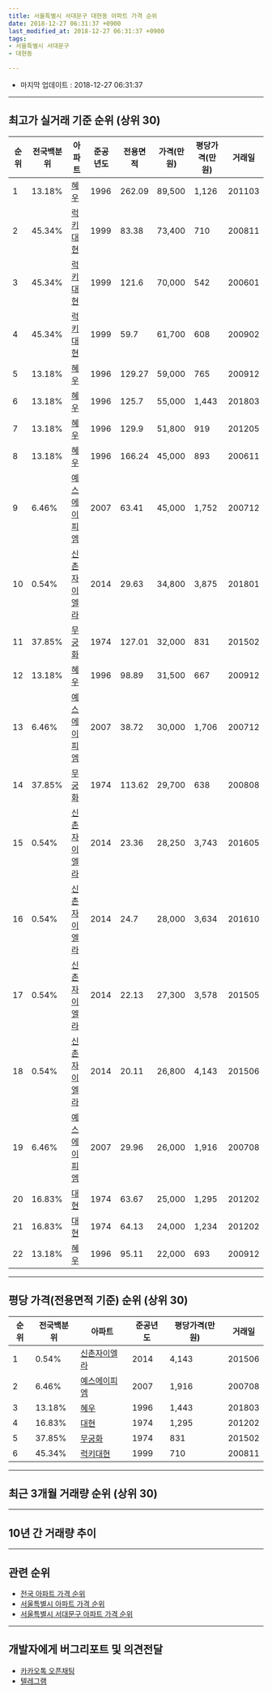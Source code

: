 ```yaml
---
title: 서울특별시 서대문구 대현동 아파트 가격 순위
date: 2018-12-27 06:31:37 +0900
last_modified_at: 2018-12-27 06:31:37 +0900
tags:
- 서울특별시 서대문구
- 대현동

---
```


* 마지막 업데이트 : 2018-12-27 06:31:37

---

## 최고가 실거래 기준 순위 (상위 30)


|순위|전국백분위|아파트|준공년도|전용면적|가격(만원)|평당가격(만원)|거래일|
|---|---|---|---|---|---|---|---|
|1|13.18%|[혜우](https://search.naver.com/search.naver?query=%EC%84%9C%EC%9A%B8%ED%8A%B9%EB%B3%84%EC%8B%9C+%EC%84%9C%EB%8C%80%EB%AC%B8%EA%B5%AC+%EB%8C%80%ED%98%84%EB%8F%99+%ED%98%9C%EC%9A%B0)|1996|262.09|89,500|1,126|201103|
|2|45.34%|[럭키대현](https://search.naver.com/search.naver?query=%EC%84%9C%EC%9A%B8%ED%8A%B9%EB%B3%84%EC%8B%9C+%EC%84%9C%EB%8C%80%EB%AC%B8%EA%B5%AC+%EB%8C%80%ED%98%84%EB%8F%99+%EB%9F%AD%ED%82%A4%EB%8C%80%ED%98%84)|1999|83.38|73,400|710|200811|
|3|45.34%|[럭키대현](https://search.naver.com/search.naver?query=%EC%84%9C%EC%9A%B8%ED%8A%B9%EB%B3%84%EC%8B%9C+%EC%84%9C%EB%8C%80%EB%AC%B8%EA%B5%AC+%EB%8C%80%ED%98%84%EB%8F%99+%EB%9F%AD%ED%82%A4%EB%8C%80%ED%98%84)|1999|121.6|70,000|542|200601|
|4|45.34%|[럭키대현](https://search.naver.com/search.naver?query=%EC%84%9C%EC%9A%B8%ED%8A%B9%EB%B3%84%EC%8B%9C+%EC%84%9C%EB%8C%80%EB%AC%B8%EA%B5%AC+%EB%8C%80%ED%98%84%EB%8F%99+%EB%9F%AD%ED%82%A4%EB%8C%80%ED%98%84)|1999|59.7|61,700|608|200902|
|5|13.18%|[혜우](https://search.naver.com/search.naver?query=%EC%84%9C%EC%9A%B8%ED%8A%B9%EB%B3%84%EC%8B%9C+%EC%84%9C%EB%8C%80%EB%AC%B8%EA%B5%AC+%EB%8C%80%ED%98%84%EB%8F%99+%ED%98%9C%EC%9A%B0)|1996|129.27|59,000|765|200912|
|6|13.18%|[혜우](https://search.naver.com/search.naver?query=%EC%84%9C%EC%9A%B8%ED%8A%B9%EB%B3%84%EC%8B%9C+%EC%84%9C%EB%8C%80%EB%AC%B8%EA%B5%AC+%EB%8C%80%ED%98%84%EB%8F%99+%ED%98%9C%EC%9A%B0)|1996|125.7|55,000|1,443|201803|
|7|13.18%|[혜우](https://search.naver.com/search.naver?query=%EC%84%9C%EC%9A%B8%ED%8A%B9%EB%B3%84%EC%8B%9C+%EC%84%9C%EB%8C%80%EB%AC%B8%EA%B5%AC+%EB%8C%80%ED%98%84%EB%8F%99+%ED%98%9C%EC%9A%B0)|1996|129.9|51,800|919|201205|
|8|13.18%|[혜우](https://search.naver.com/search.naver?query=%EC%84%9C%EC%9A%B8%ED%8A%B9%EB%B3%84%EC%8B%9C+%EC%84%9C%EB%8C%80%EB%AC%B8%EA%B5%AC+%EB%8C%80%ED%98%84%EB%8F%99+%ED%98%9C%EC%9A%B0)|1996|166.24|45,000|893|200611|
|9|6.46%|[예스에이피엠](https://search.naver.com/search.naver?query=%EC%84%9C%EC%9A%B8%ED%8A%B9%EB%B3%84%EC%8B%9C+%EC%84%9C%EB%8C%80%EB%AC%B8%EA%B5%AC+%EB%8C%80%ED%98%84%EB%8F%99+%EC%98%88%EC%8A%A4%EC%97%90%EC%9D%B4%ED%94%BC%EC%97%A0)|2007|63.41|45,000|1,752|200712|
|10|0.54%|[신촌자이엘라](https://search.naver.com/search.naver?query=%EC%84%9C%EC%9A%B8%ED%8A%B9%EB%B3%84%EC%8B%9C+%EC%84%9C%EB%8C%80%EB%AC%B8%EA%B5%AC+%EB%8C%80%ED%98%84%EB%8F%99+%EC%8B%A0%EC%B4%8C%EC%9E%90%EC%9D%B4%EC%97%98%EB%9D%BC)|2014|29.63|34,800|3,875|201801|
|11|37.85%|[무궁화](https://search.naver.com/search.naver?query=%EC%84%9C%EC%9A%B8%ED%8A%B9%EB%B3%84%EC%8B%9C+%EC%84%9C%EB%8C%80%EB%AC%B8%EA%B5%AC+%EB%8C%80%ED%98%84%EB%8F%99+%EB%AC%B4%EA%B6%81%ED%99%94)|1974|127.01|32,000|831|201502|
|12|13.18%|[혜우](https://search.naver.com/search.naver?query=%EC%84%9C%EC%9A%B8%ED%8A%B9%EB%B3%84%EC%8B%9C+%EC%84%9C%EB%8C%80%EB%AC%B8%EA%B5%AC+%EB%8C%80%ED%98%84%EB%8F%99+%ED%98%9C%EC%9A%B0)|1996|98.89|31,500|667|200912|
|13|6.46%|[예스에이피엠](https://search.naver.com/search.naver?query=%EC%84%9C%EC%9A%B8%ED%8A%B9%EB%B3%84%EC%8B%9C+%EC%84%9C%EB%8C%80%EB%AC%B8%EA%B5%AC+%EB%8C%80%ED%98%84%EB%8F%99+%EC%98%88%EC%8A%A4%EC%97%90%EC%9D%B4%ED%94%BC%EC%97%A0)|2007|38.72|30,000|1,706|200712|
|14|37.85%|[무궁화](https://search.naver.com/search.naver?query=%EC%84%9C%EC%9A%B8%ED%8A%B9%EB%B3%84%EC%8B%9C+%EC%84%9C%EB%8C%80%EB%AC%B8%EA%B5%AC+%EB%8C%80%ED%98%84%EB%8F%99+%EB%AC%B4%EA%B6%81%ED%99%94)|1974|113.62|29,700|638|200808|
|15|0.54%|[신촌자이엘라](https://search.naver.com/search.naver?query=%EC%84%9C%EC%9A%B8%ED%8A%B9%EB%B3%84%EC%8B%9C+%EC%84%9C%EB%8C%80%EB%AC%B8%EA%B5%AC+%EB%8C%80%ED%98%84%EB%8F%99+%EC%8B%A0%EC%B4%8C%EC%9E%90%EC%9D%B4%EC%97%98%EB%9D%BC)|2014|23.36|28,250|3,743|201605|
|16|0.54%|[신촌자이엘라](https://search.naver.com/search.naver?query=%EC%84%9C%EC%9A%B8%ED%8A%B9%EB%B3%84%EC%8B%9C+%EC%84%9C%EB%8C%80%EB%AC%B8%EA%B5%AC+%EB%8C%80%ED%98%84%EB%8F%99+%EC%8B%A0%EC%B4%8C%EC%9E%90%EC%9D%B4%EC%97%98%EB%9D%BC)|2014|24.7|28,000|3,634|201610|
|17|0.54%|[신촌자이엘라](https://search.naver.com/search.naver?query=%EC%84%9C%EC%9A%B8%ED%8A%B9%EB%B3%84%EC%8B%9C+%EC%84%9C%EB%8C%80%EB%AC%B8%EA%B5%AC+%EB%8C%80%ED%98%84%EB%8F%99+%EC%8B%A0%EC%B4%8C%EC%9E%90%EC%9D%B4%EC%97%98%EB%9D%BC)|2014|22.13|27,300|3,578|201505|
|18|0.54%|[신촌자이엘라](https://search.naver.com/search.naver?query=%EC%84%9C%EC%9A%B8%ED%8A%B9%EB%B3%84%EC%8B%9C+%EC%84%9C%EB%8C%80%EB%AC%B8%EA%B5%AC+%EB%8C%80%ED%98%84%EB%8F%99+%EC%8B%A0%EC%B4%8C%EC%9E%90%EC%9D%B4%EC%97%98%EB%9D%BC)|2014|20.11|26,800|4,143|201506|
|19|6.46%|[예스에이피엠](https://search.naver.com/search.naver?query=%EC%84%9C%EC%9A%B8%ED%8A%B9%EB%B3%84%EC%8B%9C+%EC%84%9C%EB%8C%80%EB%AC%B8%EA%B5%AC+%EB%8C%80%ED%98%84%EB%8F%99+%EC%98%88%EC%8A%A4%EC%97%90%EC%9D%B4%ED%94%BC%EC%97%A0)|2007|29.96|26,000|1,916|200708|
|20|16.83%|[대현](https://search.naver.com/search.naver?query=%EC%84%9C%EC%9A%B8%ED%8A%B9%EB%B3%84%EC%8B%9C+%EC%84%9C%EB%8C%80%EB%AC%B8%EA%B5%AC+%EB%8C%80%ED%98%84%EB%8F%99+%EB%8C%80%ED%98%84)|1974|63.67|25,000|1,295|201202|
|21|16.83%|[대현](https://search.naver.com/search.naver?query=%EC%84%9C%EC%9A%B8%ED%8A%B9%EB%B3%84%EC%8B%9C+%EC%84%9C%EB%8C%80%EB%AC%B8%EA%B5%AC+%EB%8C%80%ED%98%84%EB%8F%99+%EB%8C%80%ED%98%84)|1974|64.13|24,000|1,234|201202|
|22|13.18%|[혜우](https://search.naver.com/search.naver?query=%EC%84%9C%EC%9A%B8%ED%8A%B9%EB%B3%84%EC%8B%9C+%EC%84%9C%EB%8C%80%EB%AC%B8%EA%B5%AC+%EB%8C%80%ED%98%84%EB%8F%99+%ED%98%9C%EC%9A%B0)|1996|95.11|22,000|693|200912|


---

## 평당 가격(전용면적 기준) 순위 (상위 30)


|순위|전국백분위|아파트|준공년도|평당가격(만원)|거래일|
|---|---|---|---|---|---|
|1|0.54%|[신촌자이엘라](https://search.naver.com/search.naver?query=%EC%84%9C%EC%9A%B8%ED%8A%B9%EB%B3%84%EC%8B%9C+%EC%84%9C%EB%8C%80%EB%AC%B8%EA%B5%AC+%EB%8C%80%ED%98%84%EB%8F%99+%EC%8B%A0%EC%B4%8C%EC%9E%90%EC%9D%B4%EC%97%98%EB%9D%BC)|2014|4,143|201506|
|2|6.46%|[예스에이피엠](https://search.naver.com/search.naver?query=%EC%84%9C%EC%9A%B8%ED%8A%B9%EB%B3%84%EC%8B%9C+%EC%84%9C%EB%8C%80%EB%AC%B8%EA%B5%AC+%EB%8C%80%ED%98%84%EB%8F%99+%EC%98%88%EC%8A%A4%EC%97%90%EC%9D%B4%ED%94%BC%EC%97%A0)|2007|1,916|200708|
|3|13.18%|[혜우](https://search.naver.com/search.naver?query=%EC%84%9C%EC%9A%B8%ED%8A%B9%EB%B3%84%EC%8B%9C+%EC%84%9C%EB%8C%80%EB%AC%B8%EA%B5%AC+%EB%8C%80%ED%98%84%EB%8F%99+%ED%98%9C%EC%9A%B0)|1996|1,443|201803|
|4|16.83%|[대현](https://search.naver.com/search.naver?query=%EC%84%9C%EC%9A%B8%ED%8A%B9%EB%B3%84%EC%8B%9C+%EC%84%9C%EB%8C%80%EB%AC%B8%EA%B5%AC+%EB%8C%80%ED%98%84%EB%8F%99+%EB%8C%80%ED%98%84)|1974|1,295|201202|
|5|37.85%|[무궁화](https://search.naver.com/search.naver?query=%EC%84%9C%EC%9A%B8%ED%8A%B9%EB%B3%84%EC%8B%9C+%EC%84%9C%EB%8C%80%EB%AC%B8%EA%B5%AC+%EB%8C%80%ED%98%84%EB%8F%99+%EB%AC%B4%EA%B6%81%ED%99%94)|1974|831|201502|
|6|45.34%|[럭키대현](https://search.naver.com/search.naver?query=%EC%84%9C%EC%9A%B8%ED%8A%B9%EB%B3%84%EC%8B%9C+%EC%84%9C%EB%8C%80%EB%AC%B8%EA%B5%AC+%EB%8C%80%ED%98%84%EB%8F%99+%EB%9F%AD%ED%82%A4%EB%8C%80%ED%98%84)|1999|710|200811|


---

## 최근 3개월 거래량 순위 (상위 30)


<div style="width:100%;">
    <canvas id="deal_count_ranking" height="250"></canvas>
</div>


<script>
new Chart(document.getElementById("deal_count_ranking"), {
    type: 'horizontalBar',
    data: {
        labels: ['럭키대현'],
        datasets: [{
            label: '실거래 수',
            data: [3],
            borderColor: "rgba(255, 0, 128, 1)",
            backgroundColor: "rgba(255, 0, 128, 0.5)",
            fill: false,
        }]
    },
    options: {
        responsive: true,
        title: {
            display: true,
            text: '최근 3개월 거래량 순위'
        },
        tooltips: {
            mode: 'index',
            intersect: false,
            callbacks: {
                title: function(tooltipItems, data) {
                    return "실거래 수:";
                },
                label: function(tooltipItem, data) {
                    return data.labels[tooltipItem.index] + ": " + tooltipItem.xLabel;
                }
            }
        },
        hover: {
            mode: 'nearest',
            intersect: true
        },
        scales: {
            xAxes: [{
                display: true,
                scaleLabel: {
                    display: true,
                    labelString: '실거래 수'
                },
                ticks: {
                    suggestedMin: 0,
                }
            }],
            yAxes: [{
                display: true,
                ticks: {
                    autoSkip: false,
                    callback: function(value, index, values) {
                        if (value.length > 15)
                            return value.substr(0, 13) + "...";
                        else
                            return value;
                    }
                },
                scaleLabel: {
                    display: false,
                }
            }]
        }
    }
});

</script>


---

## 10년 간 거래량 추이


<div style="width:100%;">
    <canvas id="deal_progress" height="250"></canvas>
</div>

<script>
new Chart(document.getElementById("deal_progress"), {
    type: 'line',
    data: {
        labels: ['200812','200901','200902','200903','200904','200905','200906','200907','200908','200909','200910','200911','200912','201001','201002','201003','201004','201005','201006','201007','201008','201009','201010','201011','201012','201101','201102','201103','201104','201105','201106','201107','201108','201109','201110','201111','201112','201201','201202','201203','201204','201205','201206','201207','201208','201209','201210','201211','201212','201301','201302','201303','201304','201305','201306','201307','201308','201309','201310','201311','201312','201401','201402','201403','201404','201405','201406','201407','201408','201409','201410','201411','201412','201501','201502','201503','201504','201505','201506','201507','201508','201509','201510','201511','201512','201601','201602','201603','201604','201605','201606','201607','201608','201609','201610','201611','201612','201701','201702','201703','201704','201705','201706','201707','201708','201709','201710','201711','201712','201801','201802','201803','201804','201805','201806','201807','201808','201809','201810','201811','201812'],
        datasets: [{
            label: '실거래 수',
            pointRadius: 1,
            data: [0, 1, 2, 4, 2, 2, 4, 7, 3, 10, 4, 4, 7, 3, 5, 3, 3, 2, 1, 2, 1, 1, 5, 5, 6, 6, 9, 8, 2, 3, 4, 1, 2, 0, 0, 1, 1, 2, 4, 1, 0, 3, 1, 0, 0, 1, 2, 1, 0, 1, 0, 2, 3, 0, 2, 3, 2, 1, 0, 3, 5, 5, 4, 5, 2, 2, 8, 2, 4, 7, 5, 5, 8, 8, 10, 12, 9, 8, 6, 6, 6, 6, 8, 4, 9, 4, 2, 9, 6, 5, 7, 7, 9, 5, 11, 3, 4, 1, 6, 6, 5, 11, 10, 9, 4, 4, 5, 6, 10, 21, 6, 8, 2, 5, 6, 6, 8, 1, 3, 0, 0],
            borderColor: "rgba(255, 201, 14, 1)",
            backgroundColor: "rgba(255, 201, 14, 0.5)",
            fill: true,
        }]
    },
    options: {
        responsive: true,
        title: {
            display: true,
            text: '10년간 거래량 추이'
        },
        tooltips: {
            mode: 'index',
            intersect: false,
        },
        hover: {
            mode: 'nearest',
            intersect: true
        },
        scales: {
            xAxes: [{
                display: true,
                scaleLabel: {
                    display: true,
                    labelString: '년/월'
                }
            }],
            yAxes: [{
                display: true,
                ticks: {
                    suggestedMin: 0,
                },
                scaleLabel: {
                    display: true,
                    labelString: '실거래 수'
                }
            }]
        }
    }
});

</script>


---

## 관련 순위

- [전국 아파트 가격 순위](https://inasie.github.io/apt-ranking/전국)
- [서울특별시 아파트 가격 순위](https://inasie.github.io/apt-ranking/서울특별시)
- [서울특별시 서대문구 아파트 가격 순위](https://inasie.github.io/apt-ranking/서울특별시-서대문구)


---

## 개발자에게 버그리포트 및 의견전달

- [카카오톡 오픈채팅](https://open.kakao.com/o/gLJUAP4)
- [텔레그램](https://t.me/inasie)

